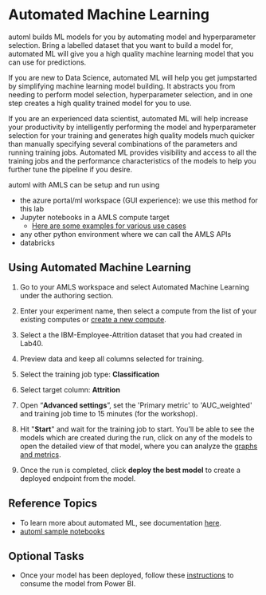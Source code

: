 # Automated Machine Learning

automl builds ML models for you by automating model and hyperparameter selection. Bring a labelled dataset that you want to build a model for, automated ML will give you a high quality machine learning model that you can use for predictions.

If you are new to Data Science, automated ML will help you get jumpstarted by simplifying machine learning model building. It abstracts you from needing to perform model selection, hyperparameter selection, and in one step creates a high quality trained model for you to use.

If you are an experienced data scientist, automated ML will help increase your productivity by intelligently performing the model and hyperparameter selection for your training and generates high quality models much quicker than manually specifying several combinations of the parameters and running training jobs. Automated ML provides visibility and access to all the training jobs and the performance characteristics of the models to help you further tune the pipeline if you desire.

automl with AMLS can be setup and run using

* the azure portal/ml workspace (GUI experience):  we use this method for this lab
* Jupyter notebooks in a AMLS compute target
  * [Here are some examples for various use cases](https://github.com/Azure/MachineLearningNotebooks/tree/master/how-to-use-azureml/automated-machine-learning)
* any other python environment where we can call the AMLS APIs
* databricks

## Using Automated Machine Learning

1. Go to your AMLS workspace and select Automated Machine Learning under the authoring section.

1. Enter your experiment name, then select a compute from the list of your existing computes or [create a new compute](https://docs.microsoft.com/en-us/azure/machine-learning/service/how-to-create-portal-experiments#create-an-experiment). 

1. Select a the IBM-Employee-Attrition dataset that you had created in Lab40.

1. Preview data and keep all columns selected for training.

1. Select the training job type: **Classification**
1. Select target column: **Attrition**

1. Open “**Advanced settings**”, set the 'Primary metric' to 'AUC_weighted' and training job time to 15 minutes (for the workshop).

1. Hit "**Start**" and wait for the training job to start. You’ll be able to see the models which are created during the run, click on any of the models to open the detailed view of that model, where you can analyze the [graphs and metrics](https://docs.microsoft.com/en-us/azure/machine-learning/service/how-to-understand-automated-ml).

1. Once the run is completed, click **deploy the best model** to create a deployed endpoint from the model.


## Reference Topics

* To learn more about automated ML, see documentation [here](https://docs.microsoft.com/en-us/azure/machine-learning/service/concept-automated-ml).
* [automl sample notebooks](https://github.com/Azure/MachineLearningNotebooks/tree/master/how-to-use-azureml/automated-machine-learning)

## Optional Tasks

* Once your model has been deployed, follow these [instructions](https://docs.microsoft.com/en-us/power-bi/service-machine-learning-integration) to consume the model from Power BI.